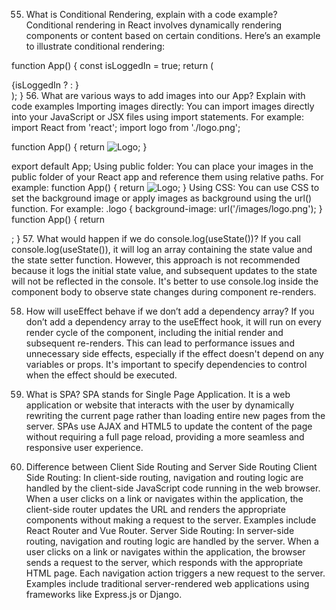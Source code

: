 55. What is Conditional Rendering, explain with a code example?
    Conditional rendering in React involves dynamically rendering components or content based on certain conditions. Here’s an example to illustrate conditional rendering:

function App() {
const isLoggedIn = true;
return (
<div>
{isLoggedIn ? <WelcomeMessage /> : <LoginButton />}
</div>
);
} 56. What are various ways to add images into our App? Explain with code examples
Importing images directly: You can import images directly into your JavaScript or JSX files using import statements. For example:
import React from 'react';
import logo from './logo.png';

function App() {
return <img src={logo} alt="Logo" />;
}

export default App;
Using public folder: You can place your images in the public folder of your React app and reference them using relative paths. For example:
function App() {
return <img src="/images/logo.png" alt="Logo" />;
}
Using CSS: You can use CSS to set the background image or apply images as background using the url() function. For example:
.logo {
background-image: url('/images/logo.png');
}
function App() {
return <div className="logo"></div>;
} 57. What would happen if we do console.log(useState())?
If you call console.log(useState()), it will log an array containing the state value and the state setter function. However, this approach is not recommended because it logs the initial state value, and subsequent updates to the state will not be reflected in the console. It's better to use console.log inside the component body to observe state changes during component re-renders.

58. How will useEffect behave if we don’t add a dependency array?
    If you don’t add a dependency array to the useEffect hook, it will run on every render cycle of the component, including the initial render and subsequent re-renders. This can lead to performance issues and unnecessary side effects, especially if the effect doesn't depend on any variables or props. It's important to specify dependencies to control when the effect should be executed.

59. What is SPA?
    SPA stands for Single Page Application. It is a web application or website that interacts with the user by dynamically rewriting the current page rather than loading entire new pages from the server. SPAs use AJAX and HTML5 to update the content of the page without requiring a full page reload, providing a more seamless and responsive user experience.

60. Difference between Client Side Routing and Server Side Routing
    Client Side Routing: In client-side routing, navigation and routing logic are handled by the client-side JavaScript code running in the web browser. When a user clicks on a link or navigates within the application, the client-side router updates the URL and renders the appropriate components without making a request to the server. Examples include React Router and Vue Router.
    Server Side Routing: In server-side routing, navigation and routing logic are handled by the server. When a user clicks on a link or navigates within the application, the browser sends a request to the server, which responds with the appropriate HTML page. Each navigation action triggers a new request to the server. Examples include traditional server-rendered web applications using frameworks like Express.js or Django.
